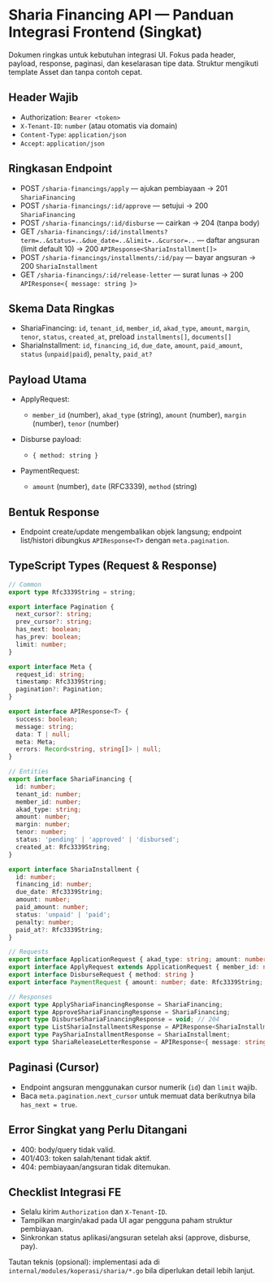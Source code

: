 # Sharia Financing API — Panduan Integrasi Frontend (Singkat)

Dokumen ringkas untuk kebutuhan integrasi UI. Fokus pada header, payload, response, paginasi, dan keselarasan tipe data. Struktur mengikuti template Asset dan tanpa contoh cepat.

## Header Wajib

- Authorization: `Bearer <token>`
- `X-Tenant-ID`: `number` (atau otomatis via domain)
- `Content-Type`: `application/json`
- `Accept`: `application/json`

## Ringkasan Endpoint

- POST `/sharia-financings/apply` — ajukan pembiayaan → 201 `ShariaFinancing`
- POST `/sharia-financings/:id/approve` — setujui → 200 `ShariaFinancing`
- POST `/sharia-financings/:id/disburse` — cairkan → 204 (tanpa body)
- GET `/sharia-financings/:id/installments?term=..&status=..&due_date=..&limit=..&cursor=..` — daftar angsuran (limit default 10) → 200 `APIResponse<ShariaInstallment[]>`
- POST `/sharia-financings/installments/:id/pay` — bayar angsuran → 200 `ShariaInstallment`
- GET `/sharia-financings/:id/release-letter` — surat lunas → 200 `APIResponse<{ message: string }>`

## Skema Data Ringkas

- ShariaFinancing: `id`, `tenant_id`, `member_id`, `akad_type`, `amount`, `margin`, `tenor`, `status`, `created_at`, preload `installments[]`, `documents[]`
- ShariaInstallment: `id`, `financing_id`, `due_date`, `amount`, `paid_amount`, `status` (`unpaid|paid`), `penalty`, `paid_at?`

## Payload Utama

- ApplyRequest:
  - `member_id` (number), `akad_type` (string), `amount` (number), `margin` (number), `tenor` (number)

- Disburse payload:
  - `{ method: string }`

- PaymentRequest:
  - `amount` (number), `date` (RFC3339), `method` (string)

## Bentuk Response

- Endpoint create/update mengembalikan objek langsung; endpoint list/histori dibungkus `APIResponse<T>` dengan `meta.pagination`.

## TypeScript Types (Request & Response)

```ts
// Common
export type Rfc3339String = string;

export interface Pagination {
  next_cursor?: string;
  prev_cursor?: string;
  has_next: boolean;
  has_prev: boolean;
  limit: number;
}

export interface Meta {
  request_id: string;
  timestamp: Rfc3339String;
  pagination?: Pagination;
}

export interface APIResponse<T> {
  success: boolean;
  message: string;
  data: T | null;
  meta: Meta;
  errors: Record<string, string[]> | null;
}

// Entities
export interface ShariaFinancing {
  id: number;
  tenant_id: number;
  member_id: number;
  akad_type: string;
  amount: number;
  margin: number;
  tenor: number;
  status: 'pending' | 'approved' | 'disbursed';
  created_at: Rfc3339String;
}

export interface ShariaInstallment {
  id: number;
  financing_id: number;
  due_date: Rfc3339String;
  amount: number;
  paid_amount: number;
  status: 'unpaid' | 'paid';
  penalty: number;
  paid_at?: Rfc3339String;
}

// Requests
export interface ApplicationRequest { akad_type: string; amount: number; margin: number; tenor: number }
export interface ApplyRequest extends ApplicationRequest { member_id: number }
export interface DisburseRequest { method: string }
export interface PaymentRequest { amount: number; date: Rfc3339String; method: string }

// Responses
export type ApplyShariaFinancingResponse = ShariaFinancing;
export type ApproveShariaFinancingResponse = ShariaFinancing;
export type DisburseShariaFinancingResponse = void; // 204
export type ListShariaInstallmentsResponse = APIResponse<ShariaInstallment[]>;
export type PayShariaInstallmentResponse = ShariaInstallment;
export type ShariaReleaseLetterResponse = APIResponse<{ message: string }>;
```

## Paginasi (Cursor)

- Endpoint angsuran menggunakan cursor numerik (`id`) dan `limit` wajib.
- Baca `meta.pagination.next_cursor` untuk memuat data berikutnya bila `has_next = true`.

## Error Singkat yang Perlu Ditangani

- 400: body/query tidak valid.
- 401/403: token salah/tenant tidak aktif.
- 404: pembiayaan/angsuran tidak ditemukan.

## Checklist Integrasi FE

- Selalu kirim `Authorization` dan `X-Tenant-ID`.
- Tampilkan margin/akad pada UI agar pengguna paham struktur pembiayaan.
- Sinkronkan status aplikasi/angsuran setelah aksi (approve, disburse, pay).

Tautan teknis (opsional): implementasi ada di `internal/modules/koperasi/sharia/*.go` bila diperlukan detail lebih lanjut.
